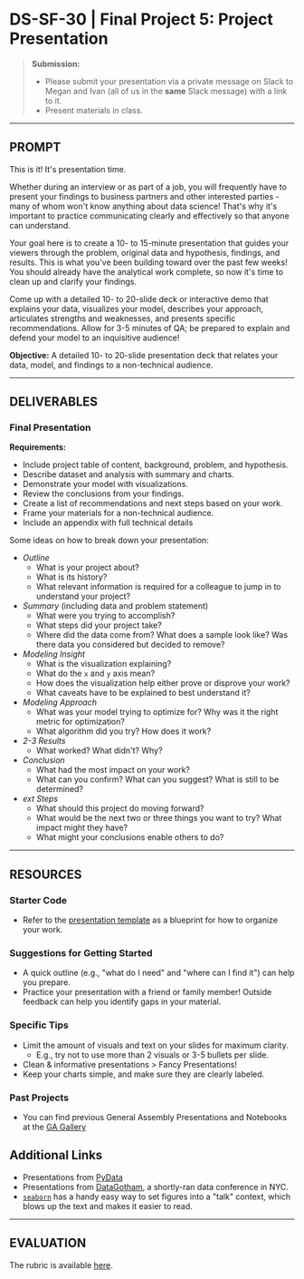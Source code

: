 # DS-SF-30 | Final Project 5: Project Presentation

> **Submission:**
>
> - Please submit your presentation via a private message on Slack to Megan and Ivan (all of us in the **same** Slack message) with a link to it.
> - Present materials in class.

---

## PROMPT

This is it!  It's presentation time.

Whether during an interview or as part of a job, you will frequently have to present your findings to business partners and other interested parties - many of whom won't know anything about data science!  That's why it's important to practice communicating clearly and effectively so that anyone can understand.

Your goal here is to create a 10- to 15-minute presentation that guides your viewers through the problem, original data and hypothesis, findings, and results.  This is what you've been building toward over the past few weeks!  You should already have the analytical work complete, so now it's time to clean up and clarify your findings.

Come up with a detailed 10- to 20-slide deck or interactive demo that explains your data, visualizes your model, describes your approach, articulates strengths and weaknesses, and presents specific recommendations.  Allow for 3-5 minutes of QA; be prepared to explain and defend your model to an inquisitive audience!

**Objective:** A detailed 10- to 20-slide presentation deck that relates your data, model, and findings to a non-technical audience.

---

## DELIVERABLES

### Final Presentation

**Requirements:**

- Include project table of content, background, problem, and hypothesis.
- Describe dataset and analysis with summary and charts.
- Demonstrate your model with visualizations.
- Review the conclusions from your findings.
- Create a list of recommendations and next steps based on your work.
- Frame your materials for a non-technical audience.
- Include an appendix with full technical details

Some ideas on how to break down your presentation:

- *Outline* 
  - What is your project about?
  - What is its history?
  - What relevant information is required for a colleague to jump in to understand your project?
- *Summary*  (including data and problem statement)
  - What were you trying to accomplish?
  - What steps did your project take?
  - Where did the data come from?  What does a sample look like?  Was there data you considered but decided to remove?
- *Modeling Insight* 
  - What is the visualization explaining?
  - What do the `x` and `y` axis mean?
  - How does the visualization help either prove or disprove your work?
  - What caveats have to be explained to best understand it?
- *Modeling Approach* 
  - What was your model trying to optimize for?  Why was it the right metric for optimization?
  - What algorithm did you try?  How does it work?
- *2-3 Results* 
  - What worked?  What didn't?  Why?
- *Conclusion* 
  - What had the most impact on your work?
  - What can you confirm?  What can you suggest?  What is still to be determined?
- *ext Steps* 
  - What should this project do moving forward?
  - What would be the next two or three things you want to try?  What impact might they have?
  - What might your conclusions enable others to do?

---

## RESOURCES

### Starter Code

- Refer to the [presentation template](../2/template.md) as a blueprint for how to organize your work.

### Suggestions for Getting Started

- A quick outline (e.g., "what do I need" and "where can I find it") can help you prepare.
- Practice your presentation with a friend or family member! Outside feedback can help you identify gaps in your material.

### Specific Tips

- Limit the amount of visuals and text on your slides for maximum clarity.
  - E.g., try not to use more than 2 visuals or 3-5 bullets per slide.
- Clean & informative presentations > Fancy Presentations!
- Keep your charts simple, and make sure they are clearly labeled.

### Past Projects

- You can find previous General Assembly Presentations and Notebooks at the [GA Gallery](https://gallery.generalassemb.ly/DS?metro=)

## Additional Links

- Presentations from [PyData](http://www.slideshare.net/PyData/presentations)
- Presentations from [DataGotham](https://www.youtube.com/user/DataGotham), a shortly-ran data conference in NYC.
- [`seaborn`](https://stanford.edu/~mwaskom/software/seaborn/tutorial/aesthetics.html#scaling-plot-elements-with-plotting-context-and-set-context) has a handy easy way to set figures into a "talk" context, which blows up the text and makes it easier to read.

---

## EVALUATION

The rubric is available [here](https://docs.google.com/spreadsheets/d/1951W6xay6s2VaWXskqPClz799D3fsO_AHzXaNOHaE00/edit#gid=219294628).
